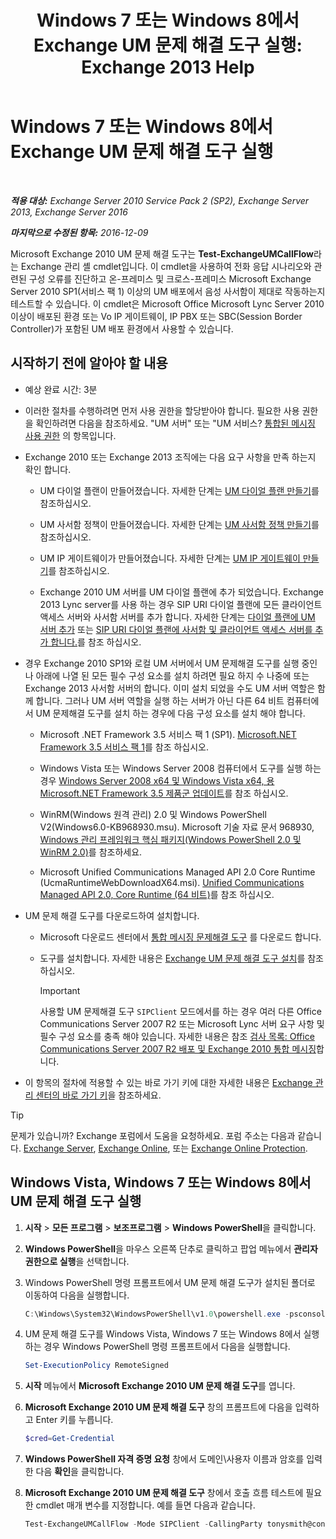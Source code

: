 ﻿---
title: 'Windows 7 또는 Windows 8에서 Exchange UM 문제 해결 도구 실행: Exchange 2013 Help'
TOCTitle: Windows 7 또는 Windows 8에서 Exchange UM 문제 해결 도구 실행
ms:assetid: 98d6869d-ee4a-4088-849d-ef75b0f5d932
ms:mtpsurl: https://technet.microsoft.com/ko-kr/library/Ff851872(v=EXCHG.150)
ms:contentKeyID: 56270331
ms.date: 05/22/2018
mtps_version: v=EXCHG.150
ms.translationtype: MT
---

# Windows 7 또는 Windows 8에서 Exchange UM 문제 해결 도구 실행

 

_**적용 대상:** Exchange Server 2010 Service Pack 2 (SP2), Exchange Server 2013, Exchange Server 2016_

_**마지막으로 수정된 항목:** 2016-12-09_

Microsoft Exchange 2010 UM 문제 해결 도구는 **Test-ExchangeUMCallFlow**라는 Exchange 관리 셸 cmdlet입니다. 이 cmdlet을 사용하여 전화 응답 시나리오와 관련된 구성 오류를 진단하고 온-프레미스 및 크로스-프레미스 Microsoft Exchange Server 2010 SP1(서비스 팩 1) 이상의 UM 배포에서 음성 사서함이 제대로 작동하는지 테스트할 수 있습니다. 이 cmdlet은 Microsoft Office Microsoft Lync Server 2010 이상이 배포된 환경 또는 Vo IP 게이트웨이, IP PBX 또는 SBC(Session Border Controller)가 포함된 UM 배포 환경에서 사용할 수 있습니다.

## 시작하기 전에 알아야 할 내용

  - 예상 완료 시간: 3분

  - 이러한 절차를 수행하려면 먼저 사용 권한을 할당받아야 합니다. 필요한 사용 권한을 확인하려면 다음을 참조하세요. "UM 서버" 또는 "UM 서비스? [통합된 메시징 사용 권한](unified-messaging-permissions-exchange-2013-help.md) 의 항목입니다.

  - Exchange 2010 또는 Exchange 2013 조직에는 다음 요구 사항을 만족 하는지 확인 합니다.
    
      - UM 다이얼 플랜이 만들어졌습니다. 자세한 단계는 [UM 다이얼 플랜 만들기](https://docs.microsoft.com/ko-kr/exchange/voice-mail-unified-messaging/connect-voice-mail-system/create-um-dial-plan)를 참조하십시오.
    
      - UM 사서함 정책이 만들어졌습니다. 자세한 단계는 [UM 사서함 정책 만들기](https://docs.microsoft.com/ko-kr/exchange/voice-mail-unified-messaging/set-up-voice-mail/create-um-mailbox-policy)를 참조하십시오.
    
      - UM IP 게이트웨이가 만들어졌습니다. 자세한 단계는 [UM IP 게이트웨이 만들기](https://docs.microsoft.com/ko-kr/exchange/voice-mail-unified-messaging/connect-voice-mail-system/create-um-ip-gateway)를 참조하십시오.
    
      - Exchange 2010 UM 서버를 UM 다이얼 플랜에 추가 되었습니다. Exchange 2013 Lync server를 사용 하는 경우 SIP URI 다이얼 플랜에 모든 클라이언트 액세스 서버와 사서함 서버를 추가 합니다. 자세한 단계는 [다이얼 플랜에 UM 서버 추가](https://go.microsoft.com/fwlink/p/?linkid=313051) 또는 [SIP URI 다이얼 플랜에 사서함 및 클라이언트 액세스 서버를 추가 합니다.](add-mailbox-and-client-access-servers-to-a-sip-uri-dial-plan-exchange-2013-help.md)를 참조 하십시오.

  - 경우 Exchange 2010 SP1와 로컬 UM 서버에서 UM 문제해결 도구를 실행 중인 나 아래에 나열 된 모든 필수 구성 요소를 설치 하려면 필요 하지 수 나중에 또는 Exchange 2013 사서함 서버의 합니다. 이미 설치 되었을 수도 UM 서버 역할은 함께 합니다. 그러나 UM 서버 역할을 실행 하는 서버가 아닌 다른 64 비트 컴퓨터에서 UM 문제해결 도구를 설치 하는 경우에 다음 구성 요소를 설치 해야 합니다.
    
      - Microsoft .NET Framework 3.5 서비스 팩 1 (SP1). [Microsoft.NET Framework 3.5 서비스 팩 1](https://go.microsoft.com/fwlink/p/?linkid=152380)를 참조 하십시오.
    
      - Windows Vista 또는 Windows Server 2008 컴퓨터에서 도구를 실행 하는 경우 [Windows Server 2008 x64 및 Windows Vista x64, 용 Microsoft.NET Framework 3.5 제품군 업데이트](https://go.microsoft.com/fwlink/p/?linkid=178998)를 참조 하십시오.
    
      - WinRM(Windows 원격 관리) 2.0 및 Windows PowerShell V2(Windows6.0-KB968930.msu). Microsoft 기술 자료 문서 968930, [Windows 관리 프레임워크 핵심 패키지(Windows PowerShell 2.0 및 WinRM 2.0)](http://go.microsoft.com/fwlink/?linkid=3052&kbid=968930)를 참조하세요.
    
      - Microsoft Unified Communications Managed API 2.0 Core Runtime (UcmaRuntimeWebDownloadX64.msi). [Unified Communications Managed API 2.0, Core Runtime (64 비트)](https://go.microsoft.com/fwlink/p/?linkid=198175)를 참조 하십시오.

  - UM 문제 해결 도구를 다운로드하여 설치합니다.
    
      - Microsoft 다운로드 센터에서 [통합 메시징 문제해결 도구](https://go.microsoft.com/fwlink/p/?linkid=182625) 를 다운로드 합니다.
    
      - 도구를 설치합니다. 자세한 내용은 [Exchange UM 문제 해결 도구 설치](install-the-exchange-um-troubleshooting-tool-exchange-2013-help.md)를 참조하십시오.
        

        > [!IMPORTANT]
        > 사용할 UM 문제해결 도구 <CODE>SIPClient</CODE> 모드에서를 하는 경우 여러 다른 Office Communications Server 2007 R2 또는 Microsoft Lync 서버 요구 사항 및 필수 구성 요소를 충족 해야 있습니다. 자세한 내용은 참조 <A href="https://go.microsoft.com/fwlink/p/?linkid=311961">검사 목록: Office Communications Server 2007 R2 배포 및 Exchange 2010 통합 메시징</A>합니다.



  - 이 항목의 절차에 적용할 수 있는 바로 가기 키에 대한 자세한 내용은 [Exchange 관리 센터의 바로 가기 키](keyboard-shortcuts-in-the-exchange-admin-center-exchange-online-protection-help.md)을 참조하세요.


> [!TIP]
> 문제가 있습니까? Exchange 포럼에서 도움을 요청하세요. 포럼 주소는 다음과 같습니다. <A href="https://go.microsoft.com/fwlink/p/?linkid=60612">Exchange Server</A>, <A href="https://go.microsoft.com/fwlink/p/?linkid=267542">Exchange Online</A>, 또는 <A href="https://go.microsoft.com/fwlink/p/?linkid=285351">Exchange Online Protection</A>.



## Windows Vista, Windows 7 또는 Windows 8에서 UM 문제 해결 도구 실행

1.  **시작** \> **모든 프로그램** \> **보조프로그램** \> **Windows PowerShell**을 클릭합니다.

2.  **Windows PowerShell**을 마우스 오른쪽 단추로 클릭하고 팝업 메뉴에서 **관리자 권한으로 실행**을 선택합니다.

3.  Windows PowerShell 명령 프롬프트에서 UM 문제 해결 도구가 설치된 폴더로 이동하여 다음을 실행합니다.
    
    ```powershell
    C:\Windows\System32\WindowsPowerShell\v1.0\powershell.exe -psconsolefile .\Microsoft.Exchange.UM.TroubleshootingToolsnapin.psc1 -noexit -command ". '.\Microsoft.Exchange.UM.TroubleshootingTool.ps1' "
    ```
4.  UM 문제 해결 도구를 Windows Vista, Windows 7 또는 Windows 8에서 실행하는 경우 Windows PowerShell 명령 프롬프트에서 다음을 실행합니다.
    
    ```powershell
    Set-ExecutionPolicy RemoteSigned
    ```
5.  **시작** 메뉴에서 **Microsoft Exchange 2010 UM 문제 해결 도구**를 엽니다.

6.  **Microsoft Exchange 2010 UM 문제 해결 도구** 창의 프롬프트에 다음을 입력하고 Enter 키를 누릅니다.
    
    ```powershell
    $cred=Get-Credential
    ```
7.  **Windows PowerShell 자격 증명 요청** 창에서 도메인\\사용자 이름과 암호를 입력한 다음 **확인**을 클릭합니다.

8.  **Microsoft Exchange 2010 UM 문제 해결 도구** 창에서 호출 흐름 테스트에 필요한 cmdlet 매개 변수를 지정합니다. 예를 들면 다음과 같습니다.
    
    ```powershell
    Test-ExchangeUMCallFlow -Mode SIPClient -CallingParty tonysmith@contoso.com - CalledParty jamiestark@contoso.com NextHop ocsfe.contoso.com -Credential $cred
    ```
